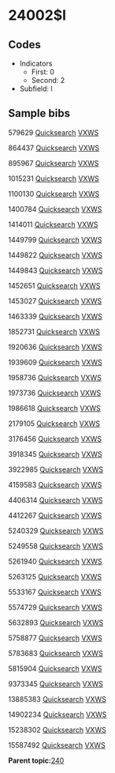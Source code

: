 # 24002$l

## Codes

-   Indicators
    -   First: 0
    -   Second: 2
-   Subfield: l

## Sample bibs

579629 [Quicksearch](https://search.library.yale.edu/catalog/579629) [VXWS](http://prodorbis.library.yale.edu:7014/vxws/GetHoldingsService?bibId=579629)

864437 [Quicksearch](https://search.library.yale.edu/catalog/864437) [VXWS](http://prodorbis.library.yale.edu:7014/vxws/GetHoldingsService?bibId=864437)

895967 [Quicksearch](https://search.library.yale.edu/catalog/895967) [VXWS](http://prodorbis.library.yale.edu:7014/vxws/GetHoldingsService?bibId=895967)

1015231 [Quicksearch](https://search.library.yale.edu/catalog/1015231) [VXWS](http://prodorbis.library.yale.edu:7014/vxws/GetHoldingsService?bibId=1015231)

1100130 [Quicksearch](https://search.library.yale.edu/catalog/1100130) [VXWS](http://prodorbis.library.yale.edu:7014/vxws/GetHoldingsService?bibId=1100130)

1400784 [Quicksearch](https://search.library.yale.edu/catalog/1400784) [VXWS](http://prodorbis.library.yale.edu:7014/vxws/GetHoldingsService?bibId=1400784)

1414011 [Quicksearch](https://search.library.yale.edu/catalog/1414011) [VXWS](http://prodorbis.library.yale.edu:7014/vxws/GetHoldingsService?bibId=1414011)

1449799 [Quicksearch](https://search.library.yale.edu/catalog/1449799) [VXWS](http://prodorbis.library.yale.edu:7014/vxws/GetHoldingsService?bibId=1449799)

1449822 [Quicksearch](https://search.library.yale.edu/catalog/1449822) [VXWS](http://prodorbis.library.yale.edu:7014/vxws/GetHoldingsService?bibId=1449822)

1449843 [Quicksearch](https://search.library.yale.edu/catalog/1449843) [VXWS](http://prodorbis.library.yale.edu:7014/vxws/GetHoldingsService?bibId=1449843)

1452651 [Quicksearch](https://search.library.yale.edu/catalog/1452651) [VXWS](http://prodorbis.library.yale.edu:7014/vxws/GetHoldingsService?bibId=1452651)

1453027 [Quicksearch](https://search.library.yale.edu/catalog/1453027) [VXWS](http://prodorbis.library.yale.edu:7014/vxws/GetHoldingsService?bibId=1453027)

1463339 [Quicksearch](https://search.library.yale.edu/catalog/1463339) [VXWS](http://prodorbis.library.yale.edu:7014/vxws/GetHoldingsService?bibId=1463339)

1852731 [Quicksearch](https://search.library.yale.edu/catalog/1852731) [VXWS](http://prodorbis.library.yale.edu:7014/vxws/GetHoldingsService?bibId=1852731)

1920636 [Quicksearch](https://search.library.yale.edu/catalog/1920636) [VXWS](http://prodorbis.library.yale.edu:7014/vxws/GetHoldingsService?bibId=1920636)

1939609 [Quicksearch](https://search.library.yale.edu/catalog/1939609) [VXWS](http://prodorbis.library.yale.edu:7014/vxws/GetHoldingsService?bibId=1939609)

1958736 [Quicksearch](https://search.library.yale.edu/catalog/1958736) [VXWS](http://prodorbis.library.yale.edu:7014/vxws/GetHoldingsService?bibId=1958736)

1973736 [Quicksearch](https://search.library.yale.edu/catalog/1973736) [VXWS](http://prodorbis.library.yale.edu:7014/vxws/GetHoldingsService?bibId=1973736)

1986618 [Quicksearch](https://search.library.yale.edu/catalog/1986618) [VXWS](http://prodorbis.library.yale.edu:7014/vxws/GetHoldingsService?bibId=1986618)

2179105 [Quicksearch](https://search.library.yale.edu/catalog/2179105) [VXWS](http://prodorbis.library.yale.edu:7014/vxws/GetHoldingsService?bibId=2179105)

3176456 [Quicksearch](https://search.library.yale.edu/catalog/3176456) [VXWS](http://prodorbis.library.yale.edu:7014/vxws/GetHoldingsService?bibId=3176456)

3918345 [Quicksearch](https://search.library.yale.edu/catalog/3918345) [VXWS](http://prodorbis.library.yale.edu:7014/vxws/GetHoldingsService?bibId=3918345)

3922985 [Quicksearch](https://search.library.yale.edu/catalog/3922985) [VXWS](http://prodorbis.library.yale.edu:7014/vxws/GetHoldingsService?bibId=3922985)

4159583 [Quicksearch](https://search.library.yale.edu/catalog/4159583) [VXWS](http://prodorbis.library.yale.edu:7014/vxws/GetHoldingsService?bibId=4159583)

4406314 [Quicksearch](https://search.library.yale.edu/catalog/4406314) [VXWS](http://prodorbis.library.yale.edu:7014/vxws/GetHoldingsService?bibId=4406314)

4412267 [Quicksearch](https://search.library.yale.edu/catalog/4412267) [VXWS](http://prodorbis.library.yale.edu:7014/vxws/GetHoldingsService?bibId=4412267)

5240329 [Quicksearch](https://search.library.yale.edu/catalog/5240329) [VXWS](http://prodorbis.library.yale.edu:7014/vxws/GetHoldingsService?bibId=5240329)

5249558 [Quicksearch](https://search.library.yale.edu/catalog/5249558) [VXWS](http://prodorbis.library.yale.edu:7014/vxws/GetHoldingsService?bibId=5249558)

5261940 [Quicksearch](https://search.library.yale.edu/catalog/5261940) [VXWS](http://prodorbis.library.yale.edu:7014/vxws/GetHoldingsService?bibId=5261940)

5263125 [Quicksearch](https://search.library.yale.edu/catalog/5263125) [VXWS](http://prodorbis.library.yale.edu:7014/vxws/GetHoldingsService?bibId=5263125)

5533167 [Quicksearch](https://search.library.yale.edu/catalog/5533167) [VXWS](http://prodorbis.library.yale.edu:7014/vxws/GetHoldingsService?bibId=5533167)

5574729 [Quicksearch](https://search.library.yale.edu/catalog/5574729) [VXWS](http://prodorbis.library.yale.edu:7014/vxws/GetHoldingsService?bibId=5574729)

5632893 [Quicksearch](https://search.library.yale.edu/catalog/5632893) [VXWS](http://prodorbis.library.yale.edu:7014/vxws/GetHoldingsService?bibId=5632893)

5758877 [Quicksearch](https://search.library.yale.edu/catalog/5758877) [VXWS](http://prodorbis.library.yale.edu:7014/vxws/GetHoldingsService?bibId=5758877)

5783683 [Quicksearch](https://search.library.yale.edu/catalog/5783683) [VXWS](http://prodorbis.library.yale.edu:7014/vxws/GetHoldingsService?bibId=5783683)

5815904 [Quicksearch](https://search.library.yale.edu/catalog/5815904) [VXWS](http://prodorbis.library.yale.edu:7014/vxws/GetHoldingsService?bibId=5815904)

9373345 [Quicksearch](https://search.library.yale.edu/catalog/9373345) [VXWS](http://prodorbis.library.yale.edu:7014/vxws/GetHoldingsService?bibId=9373345)

13885383 [Quicksearch](https://search.library.yale.edu/catalog/13885383) [VXWS](http://prodorbis.library.yale.edu:7014/vxws/GetHoldingsService?bibId=13885383)

14902234 [Quicksearch](https://search.library.yale.edu/catalog/14902234) [VXWS](http://prodorbis.library.yale.edu:7014/vxws/GetHoldingsService?bibId=14902234)

15238302 [Quicksearch](https://search.library.yale.edu/catalog/15238302) [VXWS](http://prodorbis.library.yale.edu:7014/vxws/GetHoldingsService?bibId=15238302)

15587492 [Quicksearch](https://search.library.yale.edu/catalog/15587492) [VXWS](http://prodorbis.library.yale.edu:7014/vxws/GetHoldingsService?bibId=15587492)

**Parent topic:**[240](../../tags/240/240.md)

